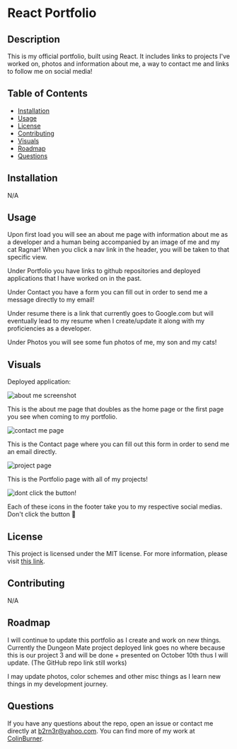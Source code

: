 # React Portfolio

## Description

This is my official portfolio, built using React. It includes links to projects I've worked on, photos and information about me, a way to contact me and links to follow me on social media!


## Table of Contents

- [Installation](#installation)
- [Usage](#usage)
- [License](#license)
- [Contributing](#contributing)
- [Visuals](#visuals)
- [Roadmap](#roadmap)
- [Questions](#questions)

## Installation

N/A

## Usage

Upon first load you will see an about me page with information about me as a developer and a human being accompanied by an image of me and my cat Ragnar! When you click a nav link in the header, you will be taken to that specific view.

Under Portfolio you have links to github repositories and deployed applications that I have worked on in the past.

Under Contact you have a form you can fill out in order to send me a message directly to my email!

Under resume there is a link that currently goes to Google.com but will eventually lead to my resume when I create/update it along with my proficiencies as a developer.

Under Photos you will see some fun photos of me, my son and my cats!

## Visuals

Deployed application: 

![about me screenshot](https://github.com/user-attachments/assets/00e1b7ec-9c0f-4f4b-9beb-08a39283a329)

This is the about me page that doubles as the home page or the first page you see when coming to my portfolio.

![contact me page](https://github.com/user-attachments/assets/422fc2f2-4046-4e76-8428-3565cff485ab)

This is the Contact page where you can fill out this form in order to send me an email directly.

![project page](https://github.com/user-attachments/assets/a7820549-1656-4680-8c98-4cb7c60e599c)

This is the Portfolio page with all of my projects!

![dont click the button!](https://github.com/user-attachments/assets/c5b34b92-e358-47a3-aa0a-55646cbf641c)

Each of these icons in the footer take you to my respective social medias. Don't click the button 🤫


## License

This project is licensed under the MIT license. For more information, please visit [this link](https://opensource.org/licenses/MIT).


## Contributing
N/A

## Roadmap

I will continue to update this portfolio as I create and work on new things. Currently the Dungeon Mate project deployed link goes no where because this is our project 3 and will be done + presented on October 10th thus I will update. (The GitHub repo link still works)

I may update photos, color schemes and other misc things as I learn new things in my development journey.

## Questions

If you have any questions about the repo, open an issue or contact me directly at b2rn3r@yahoo.com. You can find more of my work at [ColinBurner](https://github.com/ColinBurner/).
